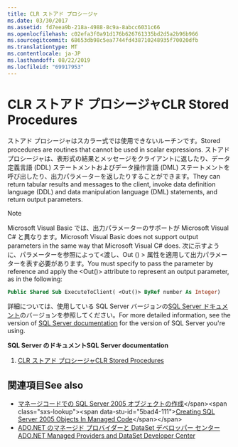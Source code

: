 ```yaml
---
title: CLR ストアド プロシージャ
ms.date: 03/30/2017
ms.assetid: fd7eea9b-218a-4988-8c9a-8abcc6031c66
ms.openlocfilehash: c02efa3f0a91d176b626761335bd2d5a2b96b966
ms.sourcegitcommit: 68653db98c5ea7744fd438710248935f70020dfb
ms.translationtype: MT
ms.contentlocale: ja-JP
ms.lasthandoff: 08/22/2019
ms.locfileid: "69917953"
---
```

# <a name="clr-stored-procedures"></a><span data-ttu-id="5bad4-102">CLR ストアド プロシージャ</span><span class="sxs-lookup"><span data-stu-id="5bad4-102">CLR Stored Procedures</span></span>
<span data-ttu-id="5bad4-103">ストアド プロシージャはスカラー式では使用できないルーチンです。</span><span class="sxs-lookup"><span data-stu-id="5bad4-103">Stored procedures are routines that cannot be used in scalar expressions.</span></span> <span data-ttu-id="5bad4-104">ストアド プロシージャは、表形式の結果とメッセージをクライアントに返したり、データ定義言語 (DDL) ステートメントおよびデータ操作言語 (DML) ステートメントを呼び出したり、出力パラメーターを返したりすることができます。</span><span class="sxs-lookup"><span data-stu-id="5bad4-104">They can return tabular results and messages to the client, invoke data definition language (DDL) and data manipulation language (DML) statements, and return output parameters.</span></span>  
  
> [!NOTE]
> <span data-ttu-id="5bad4-105">Microsoft Visual Basic では、出力パラメーターのサポートが Microsoft Visual C# と異なります。</span><span class="sxs-lookup"><span data-stu-id="5bad4-105">Microsoft Visual Basic does not support output parameters in the same way that Microsoft Visual C# does.</span></span> <span data-ttu-id="5bad4-106">次に示すように、パラメーターを参照によって\<渡し、Out () > 属性を適用して出力パラメーターを表す必要があります。</span><span class="sxs-lookup"><span data-stu-id="5bad4-106">You must specify to pass the parameter by reference and apply the \<Out()> attribute to represent an output parameter, as in the following:</span></span>  
  
```vb
Public Shared Sub ExecuteToClient( <Out()> ByRef number As Integer)  
```
  
<span data-ttu-id="5bad4-107">詳細については、使用している SQL Server バージョンの[SQL Server ドキュメント](/sql)のバージョンを参照してください。</span><span class="sxs-lookup"><span data-stu-id="5bad4-107">For more detailed information, see the version of [SQL Server documentation](/sql) for the version of SQL Server you're using.</span></span>
  
 <span data-ttu-id="5bad4-108">**SQL Server のドキュメント**</span><span class="sxs-lookup"><span data-stu-id="5bad4-108">**SQL Server documentation**</span></span>

1. [<span data-ttu-id="5bad4-109">CLR ストアド プロシージャ</span><span class="sxs-lookup"><span data-stu-id="5bad4-109">CLR Stored Procedures</span></span>](https://go.microsoft.com/fwlink/?LinkId=115400)  
  
## <a name="see-also"></a><span data-ttu-id="5bad4-110">関連項目</span><span class="sxs-lookup"><span data-stu-id="5bad4-110">See also</span></span>

- <span data-ttu-id="5bad4-111">[マネージコードでの SQL Server 2005 オブジェクトの作成](https://docs.microsoft.com/previous-versions/visualstudio/visual-studio-2008/6s0s2at1(v=vs.90))</span><span class="sxs-lookup"><span data-stu-id="5bad4-111">[Creating SQL Server 2005 Objects In Managed Code](https://docs.microsoft.com/previous-versions/visualstudio/visual-studio-2008/6s0s2at1(v=vs.90))</span></span>
- [<span data-ttu-id="5bad4-112">ADO.NET のマネージド プロバイダーと DataSet デベロッパー センター</span><span class="sxs-lookup"><span data-stu-id="5bad4-112">ADO.NET Managed Providers and DataSet Developer Center</span></span>](https://go.microsoft.com/fwlink/?LinkId=217917)
